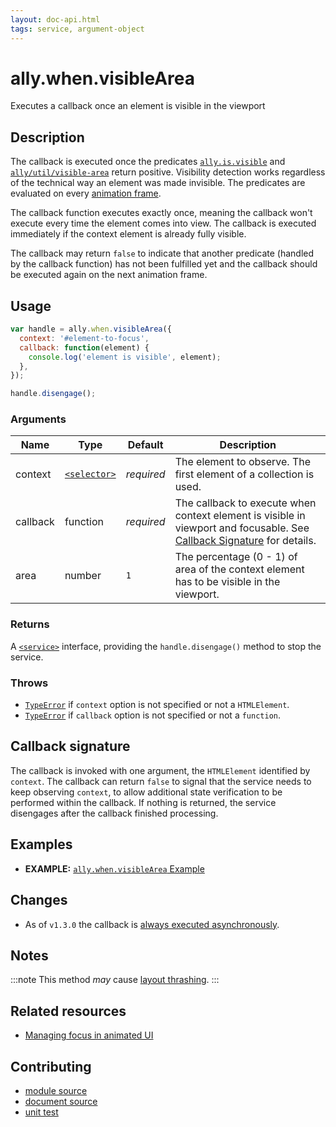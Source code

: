```yaml
---
layout: doc-api.html
tags: service, argument-object
---
```


# ally.when.visibleArea

Executes a callback once an element is visible in the viewport


## Description

The callback is executed once the predicates [`ally.is.visible`](../is/visible.md) and [`ally/util/visible-area`](../util.md#calculate-an-elements-visible-area) return positive. Visibility detection works regardless of the technical way an element was made invisible. The predicates are evaluated on every [animation frame](https://developer.mozilla.org/en-US/docs/Web/API/window.requestAnimationFrame).

The callback function executes exactly once, meaning the callback won't execute every time the element comes into view. The callback is executed immediately if the context element is already fully visible.

The callback may return `false` to indicate that another predicate (handled by the callback function) has not been fulfilled yet and the callback should be executed again on the next animation frame.


## Usage

```js
var handle = ally.when.visibleArea({
  context: '#element-to-focus',
  callback: function(element) {
    console.log('element is visible', element);
  },
});

handle.disengage();
```

### Arguments

| Name | Type | Default | Description |
| ---- | ---- | ------- | ----------- |
| context | [`<selector>`](../concepts.md#selector) | *required* | The element to observe. The first element of a collection is used. |
| callback | function | *required* | The callback to execute when context element is visible in viewport and focusable. See [Callback Signature](#callback-signature) for details. |
| area | number | `1` | The percentage (0 - 1) of area of the context element has to be visible in the viewport. |

### Returns

A [`<service>`](../concepts.md#service) interface, providing the `handle.disengage()` method to stop the service.

### Throws

* [`TypeError`](https://developer.mozilla.org/en-US/docs/Web/JavaScript/Reference/Global_Objects/TypeError) if `context` option is not specified or not a `HTMLElement`.
* [`TypeError`](https://developer.mozilla.org/en-US/docs/Web/JavaScript/Reference/Global_Objects/TypeError) if `callback` option is not specified or not a `function`.


## Callback signature

The callback is invoked with one argument, the `HTMLElement` identified by `context`. The callback can return `false` to signal that the service needs to keep observing `context`, to allow additional state verification to be performed within the callback. If nothing is returned, the service disengages after the callback finished processing.


## Examples

* **EXAMPLE:** [`ally.when.visibleArea` Example](./visible-area.example.html)

## Changes

* As of `v1.3.0` the callback is [always executed asynchronously](http://blog.izs.me/post/59142742143/designing-apis-for-asynchrony).


## Notes

:::note
This method *may* cause [layout thrashing](http://wilsonpage.co.uk/preventing-layout-thrashing/).
:::


## Related resources

* [Managing focus in animated UI](../../tutorials/focusing-in-animated-ui.md)


## Contributing

* [module source](https://github.com/medialize/ally.js/blob/master/src/when/visible-area.js)
* [document source](https://github.com/medialize/ally.js/blob/master/docs/api/when/visible-area.md)
* [unit test](https://github.com/medialize/ally.js/blob/master/test/unit/when.visible-area.test.js)

